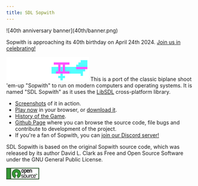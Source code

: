 ```yaml
---
title: SDL Sopwith
---
```


<div id="alert-banner" markdown="1">
![40th anniversary banner](40th/banner.png)

Sopwith is approaching its 40th birthday on April 24th 2024.
[Join us in celebrating!](40years.html)
</div>

![Illustration: CGA colored Sopwith Camel](sopattack.png)
This is a port of the classic biplane shoot 'em-up "Sopwith" to run on modern
computers and operating systems. It is named "SDL Sopwith" as it uses the
[LibSDL](https://www.libsdl.org/) cross-platform library.

* [Screenshots](sshot.md) of it in action.
* [Play now](web/sopwith.html) in your browser, or [download it](getit.md).
* [History of the Game](history.md).
* [Github Page](https://github.com/fragglet/sdl-sopwith) where you can browse
  the source code, file bugs and contribute to development of the project.
* If you're a fan of Sopwith, you can
  [join our Discord server!](https://discord.gg/S2P5wUUzNU)

SDL Sopwith is based on the original Sopwith source code, which was released by
its author David L. Clark as Free and Open Source Software under the GNU General
Public License.

![Open Source Software](open_source_button.png)

